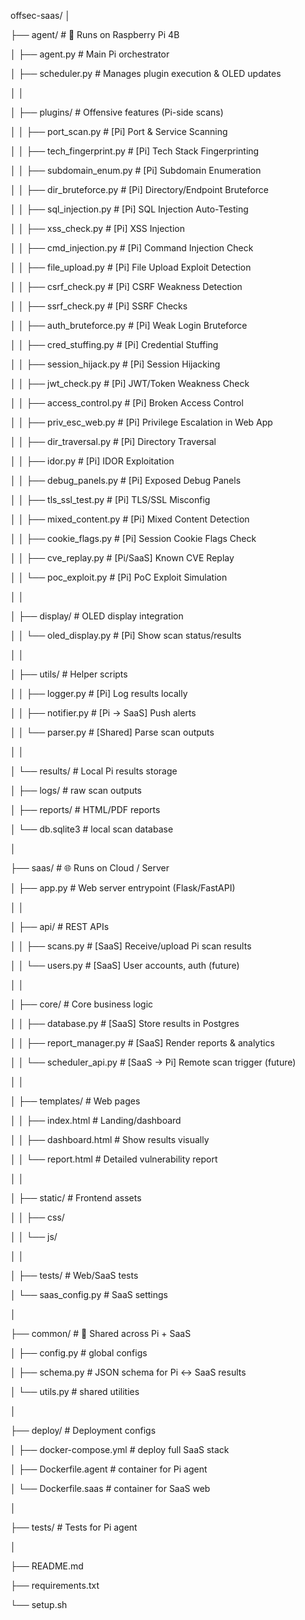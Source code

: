 offsec-saas/
│


├── agent/                          # 🚀 Runs on Raspberry Pi 4B

│   ├── agent.py                    # Main Pi orchestrator

│   ├── scheduler.py                 # Manages plugin execution & OLED updates

│   │

│   ├── plugins/                    # Offensive features (Pi-side scans)

│   │   ├── port_scan.py             # [Pi] Port & Service Scanning

│   │   ├── tech_fingerprint.py      # [Pi] Tech Stack Fingerprinting

│   │   ├── subdomain_enum.py        # [Pi] Subdomain Enumeration

│   │   ├── dir_bruteforce.py        # [Pi] Directory/Endpoint Bruteforce

│   │   ├── sql_injection.py         # [Pi] SQL Injection Auto-Testing

│   │   ├── xss_check.py             # [Pi] XSS Injection

│   │   ├── cmd_injection.py         # [Pi] Command Injection Check

│   │   ├── file_upload.py           # [Pi] File Upload Exploit Detection

│   │   ├── csrf_check.py            # [Pi] CSRF Weakness Detection

│   │   ├── ssrf_check.py            # [Pi] SSRF Checks

│   │   ├── auth_bruteforce.py       # [Pi] Weak Login Bruteforce

│   │   ├── cred_stuffing.py         # [Pi] Credential Stuffing

│   │   ├── session_hijack.py        # [Pi] Session Hijacking

│   │   ├── jwt_check.py             # [Pi] JWT/Token Weakness Check

│   │   ├── access_control.py        # [Pi] Broken Access Control

│   │   ├── priv_esc_web.py          # [Pi] Privilege Escalation in Web App

│   │   ├── dir_traversal.py         # [Pi] Directory Traversal

│   │   ├── idor.py                  # [Pi] IDOR Exploitation

│   │   ├── debug_panels.py          # [Pi] Exposed Debug Panels

│   │   ├── tls_ssl_test.py          # [Pi] TLS/SSL Misconfig

│   │   ├── mixed_content.py         # [Pi] Mixed Content Detection

│   │   ├── cookie_flags.py          # [Pi] Session Cookie Flags Check

│   │   ├── cve_replay.py            # [Pi/SaaS] Known CVE Replay

│   │   └── poc_exploit.py           # [Pi] PoC Exploit Simulation

│   │

│   ├── display/                    # OLED display integration

│   │   └── oled_display.py          # [Pi] Show scan status/results

│   │

│   ├── utils/                      # Helper scripts

│   │   ├── logger.py                # [Pi] Log results locally

│   │   ├── notifier.py              # [Pi → SaaS] Push alerts

│   │   └── parser.py                # [Shared] Parse scan outputs

│   │

│   └── results/                    # Local Pi results storage

│       ├── logs/                    # raw scan outputs

│       ├── reports/                 # HTML/PDF reports

│       └── db.sqlite3               # local scan database

│

├── saas/                           # 🌐 Runs on Cloud / Server

│   ├── app.py                      # Web server entrypoint (Flask/FastAPI)

│   │

│   ├── api/                        # REST APIs

│   │   ├── scans.py                 # [SaaS] Receive/upload Pi scan results

│   │   └── users.py                 # [SaaS] User accounts, auth (future)

│   │

│   ├── core/                       # Core business logic

│   │   ├── database.py              # [SaaS] Store results in Postgres

│   │   ├── report_manager.py        # [SaaS] Render reports & analytics

│   │   └── scheduler_api.py         # [SaaS → Pi] Remote scan trigger (future)

│   │

│   ├── templates/                  # Web pages

│   │   ├── index.html               # Landing/dashboard

│   │   ├── dashboard.html           # Show results visually

│   │   └── report.html              # Detailed vulnerability report

│   │

│   ├── static/                     # Frontend assets

│   │   ├── css/

│   │   └── js/

│   │

│   ├── tests/                      # Web/SaaS tests

│   └── saas_config.py              # SaaS settings

│

├── common/                         # 🔗 Shared across Pi + SaaS

│   ├── config.py                    # global configs

│   ├── schema.py                    # JSON schema for Pi ↔ SaaS results

│   └── utils.py                     # shared utilities

│

├── deploy/                         # Deployment configs

│   ├── docker-compose.yml           # deploy full SaaS stack

│   ├── Dockerfile.agent             # container for Pi agent

│   └── Dockerfile.saas              # container for SaaS web

│

├── tests/                          # Tests for Pi agent

│

├── README.md

├── requirements.txt

└── setup.sh
